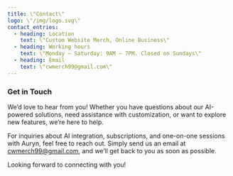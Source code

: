 ```yaml
---
title: \"Contact\"
logo: \"/img/logo.svg\"
contact_entries:
  - heading: Location
    text: \"Custom Website Merch, Online Business\"
  - heading: Working hours
    text: \"Monday – Saturday: 9AM – 7PM. Closed on Sundays\"
  - heading: Email
    text: \"cwmerch99@gmail.com\"
---
```


<h3 class=\"f4 b lh-title mb2\">Get in Touch</h3>

<p>We’d love to hear from you! Whether you have questions about our AI-powered solutions, need assistance with customization, or want to explore new features, we’re here to help.</p>

<p>For inquiries about AI integration, subscriptions, and one-on-one sessions with Auryn, feel free to reach out. Simply send us an email at <a href=\"mailto:cwmerch99@gmail.com\">cwmerch99@gmail.com</a>, and we’ll get back to you as soon as possible.</p>

<p>Looking forward to connecting with you!</p>
